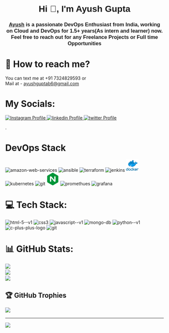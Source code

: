              
<h1 align="center"><font face="Arial">Hi 👋, I'm Ayush Gupta</font></h1>
<h3 align="center"><font face="Arial"><a href="https://www.linkedin.com/in/ayushhh321/" target="_blank" rel="noreferrer">Ayush</a> is a passionate DevOps Enthusiast from India, working on Cloud and DevOps for 1.5+ years(As intern and learner) now. Feel free to reach out for any Freelance Projects or Full time Opportunities </font></h3>  

# 💫 How to reach me?                                                             
You can text me at +91 7324829593 or            
Mail at - ayushguptab6@gmail.com      

# My Socials:
<p align="left">
<a href="https://www.instagram.com/ayushgupta.73/">
    <img width="48" height="48" src="https://img.icons8.com/color/48/instagram-new--v1.png" alt="Instagram Profile"/>
</a>
<a href="https://www.linkedin.com/in/ayush-gupta-33169b228/">
    <img width="48" height="48" src="https://img.icons8.com/fluency/48/linkedin.png" alt="linkedin Profile"/>
</a>
<a href="https://twitter.com/@hypo_sucks">
    <img width="48" height="48" src="https://img.icons8.com/ios-filled/50/twitterx--v1.png" alt="twitter Profile"/>
</a></p>.   

# DevOps Stack 

<p align="left">
<img width="48" height="48" src="https://img.icons8.com/color/48/amazon-web-services.png" alt="amazon-web-services"/>
  <img src="https://www.vectorlogo.zone/logos/ansible/ansible-icon.svg" alt="ansible" title="ansible" width="40" height="40"/> <img src="https://www.vectorlogo.zone/logos/terraformio/terraformio-icon.svg" alt="terraform" title="terraform" width="40" height="40"/> <img src="https://www.vectorlogo.zone/logos/jenkins/jenkins-icon.svg" alt="jenkins" title="jenkins" width="40" height="40"/>  <img src="https://raw.githubusercontent.com/github/explore/80688e429a7d4ef2fca1e82350fe8e3517d3494d/topics/docker/docker.png" alt="docker" title="docker" width="40" height="40"/>   <img src="https://www.vectorlogo.zone/logos/kubernetes/kubernetes-icon.svg" alt="kubernetes" title="kubernetes" width="40" height="40"/> <img width="48" height="48" src="https://img.icons8.com/color/48/git.png" alt="git"/>   <img src="https://raw.githubusercontent.com/github/explore/85cceaeeaf993ca35664dc37ea24f9237fbbfc14/topics/nginx/nginx.png" alt="nginx" title="nginx" width="40" height="40"/>    <img src="https://www.vectorlogo.zone/logos/prometheusio/prometheusio-icon.svg" alt="promethues" title="promethues" width="40" height="40"/>  <img src="https://www.vectorlogo.zone/logos/grafana/grafana-icon.svg" alt="grafana" title="grafana" width="40" height="40"/> </p>

# 💻 Tech Stack:
<p align="left">
<img width="48" height="48" src="https://img.icons8.com/color/48/html-5--v1.png" alt="html-5--v1"/>
<img width="48" height="48" src="https://img.icons8.com/color/48/css3.png" alt="css3"/>
<img width="48" height="48" src="https://img.icons8.com/color/48/javascript--v1.png" alt="javascript--v1"/>
<img width="48" height="48" src="https://img.icons8.com/color/48/mongo-db.png" alt="mongo-db"/>
<img width="48" height="48" src="https://img.icons8.com/color/48/python--v1.png" alt="python--v1"/>
<img width="50" height="50" src="https://img.icons8.com/ios-filled/50/c-plus-plus-logo.png" alt="c-plus-plus-logo"/>
<img width="48" height="48" src="https://img.icons8.com/color/48/git.png" alt="git"/></p>


# 📊 GitHub Stats:
![](https://github-readme-stats.vercel.app/api?username=ayushhh321&theme=highcontrast&hide_border=false&include_all_commits=true&count_private=false)<br/>
![](https://github-readme-streak-stats.herokuapp.com/?user=ayushhh321&theme=highcontrast&hide_border=false)<br/>
![](https://github-readme-stats.vercel.app/api/top-langs/?username=ayushhh321&theme=highcontrast&hide_border=false&include_all_commits=true&count_private=false&layout=compact)

## 🏆 GitHub Trophies
![](https://github-profile-trophy.vercel.app/?username=ayushhh321&theme=dracula&no-frame=false&no-bg=true&margin-w=4)




<!--![](https://quotes-github-readme.vercel.app/api?type=horizontal&theme=radical)

### 🔝 Top Contributed Repo
![](https://github-contributor-stats.vercel.app/api?username=ayushhh321&limit=5&theme=gruvbox&combine_all_yearly_contributions=true)-->


<!-- <img src="p.railway.app/" wi.  dth="512px"/> -->

---
[![](https://visitcount.itsvg.in/api?id=ayushhh321&icon=2&color=6)](https://visitcount.itsvg.in)

<!-- Proudly created by AYUSH GUPTA -->



